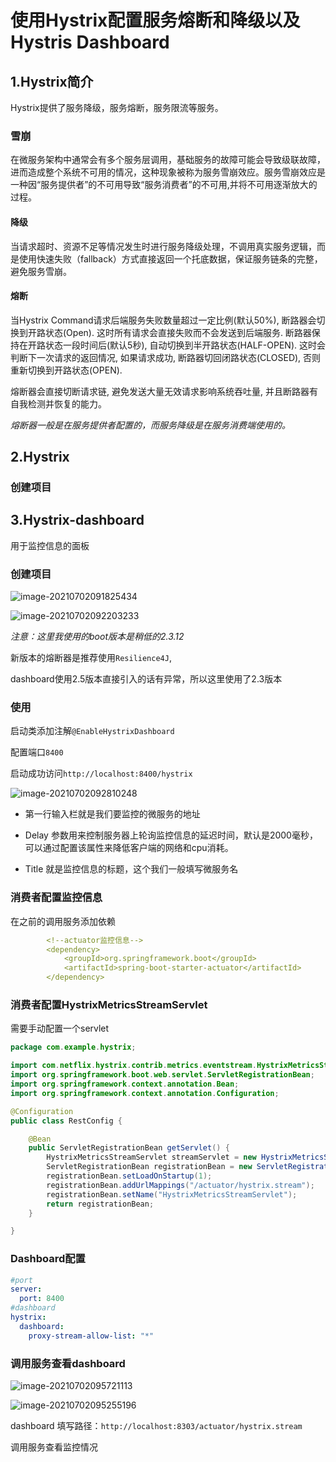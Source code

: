 # 使用Hystrix配置服务熔断和降级以及Hystris Dashboard

## 1.Hystrix简介

Hystrix提供了服务降级，服务熔断，服务限流等服务。

### 雪崩

在微服务架构中通常会有多个服务层调用，基础服务的故障可能会导致级联故障，进而造成整个系统不可用的情况，这种现象被称为服务雪崩效应。服务雪崩效应是一种因“服务提供者”的不可用导致“服务消费者”的不可用,并将不可用逐渐放大的过程。

#### 降级

当请求超时、资源不足等情况发生时进行服务降级处理，不调用真实服务逻辑，而是使用快速失败（fallback）方式直接返回一个托底数据，保证服务链条的完整，避免服务雪崩。

#### 熔断

当Hystrix Command请求后端服务失败数量超过一定比例(默认50%), 断路器会切换到开路状态(Open). 这时所有请求会直接失败而不会发送到后端服务. 断路器保持在开路状态一段时间后(默认5秒), 自动切换到半开路状态(HALF-OPEN). 这时会判断下一次请求的返回情况, 如果请求成功, 断路器切回闭路状态(CLOSED), 否则重新切换到开路状态(OPEN).

熔断器会直接切断请求链, 避免发送大量无效请求影响系统吞吐量, 并且断路器有自我检测并恢复的能力。

*熔断器一般是在服务提供者配置的，而服务降级是在服务消费端使用的。*

## 2.Hystrix

### 创建项目



## 3.Hystrix-dashboard

用于监控信息的面板

### 创建项目

![image-20210702091825434](https://gitee.com/rainscloud/note-images/raw/master/img/20210702105135.png)



 ![image-20210702092203233](https://gitee.com/rainscloud/note-images/raw/master/img/20210702105207.png)

*注意：这里我使用的boot版本是稍低的2.3.12*

新版本的熔断器是推荐使用`Resilience4J`,

dashboard使用2.5版本直接引入的话有异常，所以这里使用了2.3版本

### 使用

启动类添加注解`@EnableHystrixDashboard`

配置端口`8400`

启动成功访问`http://localhost:8400/hystrix`

![image-20210702092810248](https://gitee.com/rainscloud/note-images/raw/master/img/20210702105208.png)

- 第一行输入栏就是我们要监控的微服务的地址

- Delay 参数用来控制服务器上轮询监控信息的延迟时间，默认是2000毫秒，可以通过配置该属性来降低客户端的网络和cpu消耗。

- Title 就是监控信息的标题，这个我们一般填写微服务名

### 消费者配置监控信息

在之前的调用服务添加依赖

```yaml
        <!--actuator监控信息-->
        <dependency>
            <groupId>org.springframework.boot</groupId>
            <artifactId>spring-boot-starter-actuator</artifactId>
        </dependency>
```

### 消费者配置HystrixMetricsStreamServlet

需要手动配置一个servlet

```java
package com.example.hystrix;

import com.netflix.hystrix.contrib.metrics.eventstream.HystrixMetricsStreamServlet;
import org.springframework.boot.web.servlet.ServletRegistrationBean;
import org.springframework.context.annotation.Bean;
import org.springframework.context.annotation.Configuration;

@Configuration
public class RestConfig {

    @Bean
    public ServletRegistrationBean getServlet() {
        HystrixMetricsStreamServlet streamServlet = new HystrixMetricsStreamServlet();
        ServletRegistrationBean registrationBean = new ServletRegistrationBean(streamServlet);
        registrationBean.setLoadOnStartup(1);
        registrationBean.addUrlMappings("/actuator/hystrix.stream");
        registrationBean.setName("HystrixMetricsStreamServlet");
        return registrationBean;
    }

}

```

### Dashboard配置

```yaml
#port
server:
  port: 8400
#dashboard
hystrix:
  dashboard:
    proxy-stream-allow-list: "*"
```

### 调用服务查看dashboard

![image-20210702095721113](https://gitee.com/rainscloud/note-images/raw/master/img/20210702105209.png)

![image-20210702095255196](https://gitee.com/rainscloud/note-images/raw/master/img/20210702105210.png)

dashboard 填写路径：`http://localhost:8303/actuator/hystrix.stream`

调用服务查看监控情况